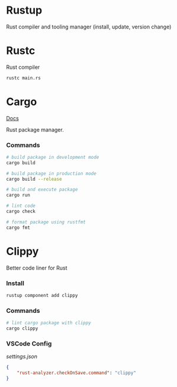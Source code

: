 # Rustup

Rust compiler and tooling manager (install, update, version change)

# Rustc

Rust compiler

```bash
rustc main.rs
```

# Cargo

[Docs](https://doc.rust-lang.org/cargo/)

Rust package manager. 

### Commands

```bash
# build package in development mode
cargo build

# build package in production mode
cargo build --release

# build and execute package
cargo run

# lint code
cargo check

# format package using rustfmt
cargo fmt
```

# Clippy

Better code liner for Rust

### Install

```bash
rustup component add clippy
```

### Commands

```bash
# lint cargo package with clippy
cargo clippy
```

### VSCode Config

_settings.json_
```json 
{
	"rust-analyzer.checkOnSave.command": "clippy"
}
```